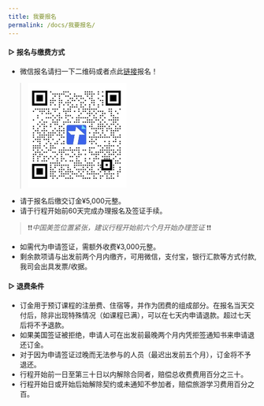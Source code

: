 ```yaml
---
title: 我要报名
permalink: /docs/我要报名/
---
```


#### ▷ 报名与缴费方式
* 微信报名请扫一下二维码或者点此[链接](https://docs.qq.com/form/page/DSG5Oc3lKYWpTamtL)报名！

> <img src="/img/报名表二维码.jpg" width="200px" />

* 请于报名后缴交订金¥5,000元整。 <br>
* 请于行程开始前60天完成办理报名及签证手续。
> ❗️❗️*中国美签位置紧张，建议行程开始前六个月开始办理签证* ❗️❗️
* 如需代为申请签证，需额外收费¥3,000元整。
* 剩余款项请与出发前两个月内缴齐，可用微信，支付宝，银行汇款等方式付款, 我司会出具发票/收据。

#### ▷ 退费条件

* 订金用于预订课程的注册费、住宿等，并作为团费的组成部分。在报名当天交付后，除非出现特殊情况（如课程已满），可以在七天内申请退款。超过七天后将不予退款。
* 如果美国签证被拒绝，申请人可在出发前最晚两个月内凭拒签通知书来申请退还订金。
* 对于因为申请签证过晚而无法参与的人员（最迟出发前五个月），订金将不予退还。
* 行程开始前一日至第三十日以内解除合同者，赔偿总收费费用百分之三十。
* 行程开始日或开始后始解除契约或未通知不参加者，赔偿旅游学习费用百分之百。
